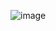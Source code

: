 ![image](https://user-images.githubusercontent.com/84219262/119408153-e127d380-bd02-11eb-930a-637eeec47b26.png)





